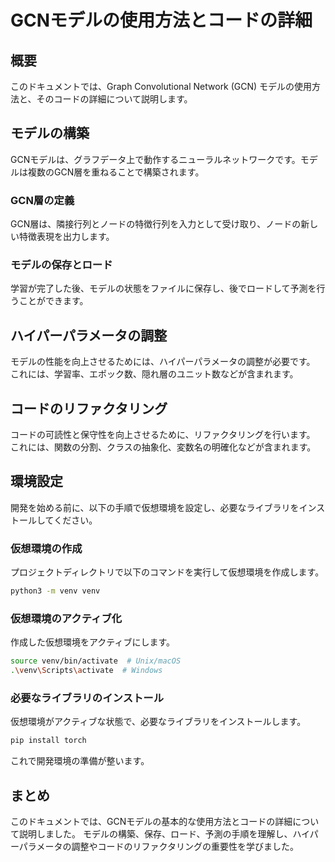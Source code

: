 # GCNモデルの使用方法とコードの詳細

## 概要

このドキュメントでは、Graph Convolutional Network (GCN) モデルの使用方法と、そのコードの詳細について説明します。

## モデルの構築

GCNモデルは、グラフデータ上で動作するニューラルネットワークです。モデルは複数のGCN層を重ねることで構築されます。

### GCN層の定義

GCN層は、隣接行列とノードの特徴行列を入力として受け取り、ノードの新しい特徴表現を出力します。

### モデルの保存とロード

学習が完了した後、モデルの状態をファイルに保存し、後でロードして予測を行うことができます。

## ハイパーパラメータの調整

モデルの性能を向上させるためには、ハイパーパラメータの調整が必要です。
これには、学習率、エポック数、隠れ層のユニット数などが含まれます。

## コードのリファクタリング

コードの可読性と保守性を向上させるために、リファクタリングを行います。
これには、関数の分割、クラスの抽象化、変数名の明確化などが含まれます。

## 環境設定

開発を始める前に、以下の手順で仮想環境を設定し、必要なライブラリをインストールしてください。

### 仮想環境の作成

プロジェクトディレクトリで以下のコマンドを実行して仮想環境を作成します。

```bash
python3 -m venv venv
```

### 仮想環境のアクティブ化

作成した仮想環境をアクティブにします。

```bash
source venv/bin/activate  # Unix/macOS
.\venv\Scripts\activate  # Windows
```

### 必要なライブラリのインストール

仮想環境がアクティブな状態で、必要なライブラリをインストールします。

```bash
pip install torch
```

これで開発環境の準備が整います。

## まとめ

このドキュメントでは、GCNモデルの基本的な使用方法とコードの詳細について説明しました。
モデルの構築、保存、ロード、予測の手順を理解し、ハイパーパラメータの調整やコードのリファクタリングの重要性を学びました。

